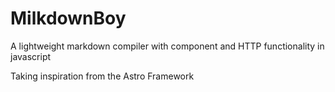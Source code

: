 # MilkdownBoy
A lightweight markdown compiler with component and HTTP functionality in javascript

Taking inspiration from the Astro Framework
